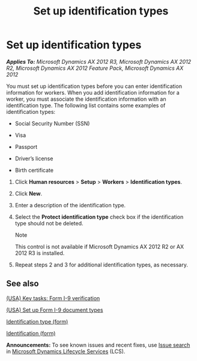 ﻿---
title: Set up identification types
TOCTitle: Set up identification types
ms:assetid: 4816e4a7-1e92-4194-b4b5-72d1150ba43f
ms:mtpsurl: https://technet.microsoft.com/en-us/library/Hh242397(v=AX.60)
ms:contentKeyID: 36056921
ms.date: 04/18/2014
mtps_version: v=AX.60
f1_keywords:
- employee identification
- types of ID
---

# Set up identification types 


_**Applies To:** Microsoft Dynamics AX 2012 R3, Microsoft Dynamics AX 2012 R2, Microsoft Dynamics AX 2012 Feature Pack, Microsoft Dynamics AX 2012_

You must set up identification types before you can enter identification information for workers. When you add identification information for a worker, you must associate the identification information with an identification type. The following list contains some examples of identification types:

  - Social Security Number (SSN)

  - Visa

  - Passport

  - Driver’s license

  - Birth certificate

<!-- end list -->

1.  Click **Human resources** \> **Setup** \> **Workers** \> **Identification types**.

2.  Click **New**.

3.  Enter a description of the identification type.

4.  Select the **Protect identification type** check box if the identification type should not be deleted.
    

    > [!NOTE]
    > <P>This control is not available if Microsoft Dynamics AX 2012 R2 or AX 2012 R3 is installed.</P>



5.  Repeat steps 2 and 3 for additional identification types, as necessary.

## See also

[(USA) Key tasks: Form I-9 verification](usa-key-tasks-form-i-9-verification.md)

[(USA) Set up Form I-9 document types](usa-set-up-form-i-9-document-types.md)

[Identification type (form)](https://technet.microsoft.com/en-us/library/hh227646\(v=ax.60\))

[Identification (form)](https://technet.microsoft.com/en-us/library/hh242792\(v=ax.60\))

  
**Announcements:** To see known issues and recent fixes, use [Issue search](http://go.microsoft.com/fwlink/?linkid=389258) in [Microsoft Dynamics Lifecycle Services](http://go.microsoft.com/fwlink/?linkid=306505) (LCS).

